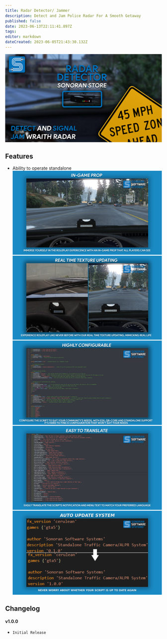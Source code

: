 ```yaml
---
title: Radar Detector/ Jammer
description: Detect and Jam Police Radar For A Smooth Getaway
published: false
date: 2023-06-13T22:11:41.897Z
tags: 
editor: markdown
dateCreated: 2023-06-05T21:43:30.132Z
---
```


![main_promov2.png](/radar-detector/main_promov2.png)
## Features
- Ability to operate standalone
![in_game_prop.png](/radar-detector/in_game_prop.png)
![real_time_textures.png](/radar-detector/real_time_textures.png)
![highly_configurable.png](/radar-detector/highly_configurable.png)
![translate.png](/radar-detector/translate.png)
![auto-update-feature.png](/radar-detector/auto-update-feature.png)
## Changelog
#### v1.0.0 
- `Initial Release`